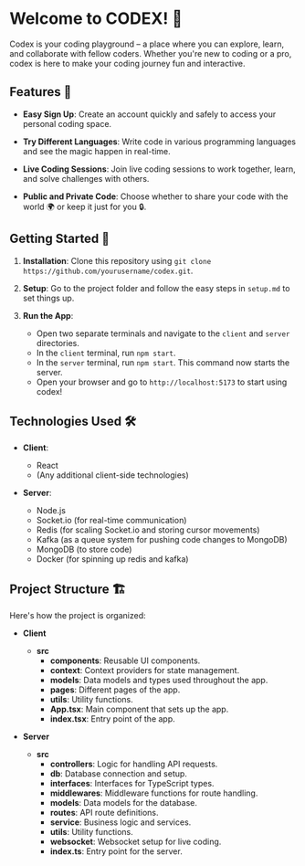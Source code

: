 # Welcome to CODEX! 👋

Codex is your coding playground – a place where you can explore, learn, and collaborate with fellow coders. Whether you're new to coding or a pro, codex is here to make your coding journey fun and interactive.

## Features 🌟

- **Easy Sign Up**: Create an account quickly and safely to access your personal coding space.

- **Try Different Languages**: Write code in various programming languages and see the magic happen in real-time.

- **Live Coding Sessions**: Join live coding sessions to work together, learn, and solve challenges with others.

- **Public and Private Code**: Choose whether to share your code with the world 🌍 or keep it just for you 🔒.

## Getting Started 🚀

1. **Installation**: Clone this repository using `git clone https://github.com/yourusername/codex.git`.

2. **Setup**: Go to the project folder and follow the easy steps in `setup.md` to set things up.

3. **Run the App**:

    - Open two separate terminals and navigate to the `client` and `server` directories.
    - In the `client` terminal, run `npm start`.
    - In the `server` terminal, run `npm start`. This command now starts the server.
    - Open your browser and go to `http://localhost:5173` to start using codex!

## Technologies Used 🛠️

- **Client**:
    - React
    - (Any additional client-side technologies)

- **Server**:
    - Node.js
    - Socket.io (for real-time communication)
    - Redis (for scaling Socket.io and storing cursor movements)
    - Kafka (as a queue system for pushing code changes to MongoDB)
    - MongoDB (to store code)
    - Docker (for spinning up redis and kafka)

## Project Structure 🏗️

Here's how the project is organized:

- **Client**
    - **src**
        - **components**: Reusable UI components.
        - **context**: Context providers for state management.
        - **models**: Data models and types used throughout the app.
        - **pages**: Different pages of the app.
        - **utils**: Utility functions.
        - **App.tsx**: Main component that sets up the app.
        - **index.tsx**: Entry point of the app.

- **Server**
    - **src**
        - **controllers**: Logic for handling API requests.
        - **db**: Database connection and setup.
        - **interfaces**: Interfaces for TypeScript types.
        - **middlewares**: Middleware functions for route handling.
        - **models**: Data models for the database.
        - **routes**: API route definitions.
        - **service**: Business logic and services.
        - **utils**: Utility functions.
        - **websocket**: Websocket setup for live coding.
        - **index.ts**: Entry point for the server.
